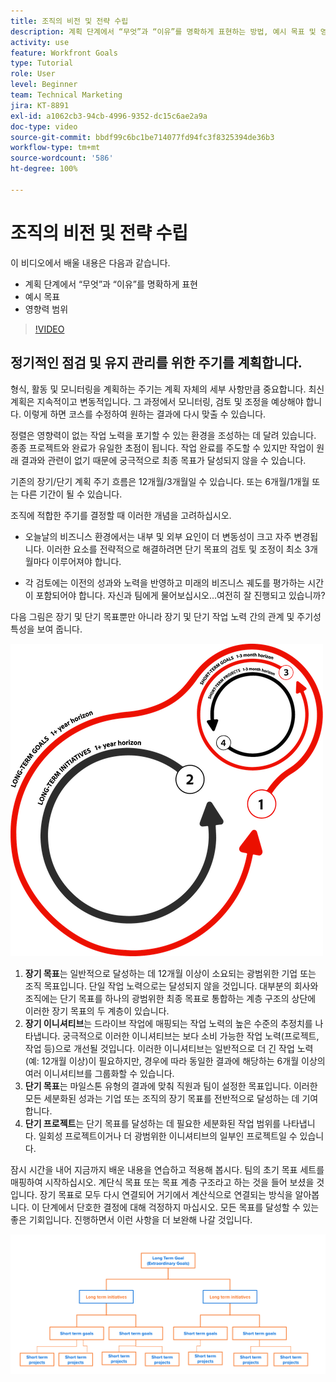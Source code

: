 ```yaml
---
title: 조직의 비전 및 전략 수립
description: 계획 단계에서 “무엇”과 “이유”를 명확하게 표현하는 방법, 예시 목표 및 영향력 범위에 대해 알아봅니다.
activity: use
feature: Workfront Goals
type: Tutorial
role: User
level: Beginner
team: Technical Marketing
jira: KT-8891
exl-id: a1062cb3-94cb-4996-9352-dc15c6ae2a9a
doc-type: video
source-git-commit: bbdf99c6bc1be714077fd94fc3f8325394de36b3
workflow-type: tm+mt
source-wordcount: '586'
ht-degree: 100%

---
```


# 조직의 비전 및 전략 수립

이 비디오에서 배울 내용은 다음과 같습니다.

* 계획 단계에서 “무엇”과 “이유”를 명확하게 표현
* 예시 목표
* 영향력 범위

>[!VIDEO](https://video.tv.adobe.com/v/335185/?quality=12&learn=on&enablevpops=1)

## 정기적인 점검 및 유지 관리를 위한 주기를 계획합니다.

형식, 활동 및 모니터링을 계획하는 주기는 계획 자체의 세부 사항만큼 중요합니다. 최신 계획은 지속적이고 변동적입니다. 그 과정에서 모니터링, 검토 및 조정을 예상해야 합니다. 이렇게 하면 코스를 수정하여 원하는 결과에 다시 맞출 수 있습니다.

정렬은 영향력이 없는 작업 노력을 포기할 수 있는 환경을 조성하는 데 달려 있습니다. 종종 프로젝트와 완료가 유일한 초점이 됩니다. 작업 완료를 주도할 수 있지만 작업이 원래 결과와 관련이 없기 때문에 궁극적으로 최종 목표가 달성되지 않을 수 있습니다.

기존의 장기/단기 계획 주기 흐름은 12개월/3개월일 수 있습니다. 또는 6개월/1개월 또는 다른 기간이 될 수 있습니다.

조직에 적합한 주기를 결정할 때 이러한 개념을 고려하십시오.

* 오늘날의 비즈니스 환경에서는 내부 및 외부 요인이 더 변동성이 크고 자주 변경됩니다. 이러한 요소를 전략적으로 해결하려면 단기 목표의 검토 및 조정이 최소 3개월마다 이루어져야 합니다.

* 각 검토에는 이전의 성과와 노력을 반영하고 미래의 비즈니스 궤도를 평가하는 시간이 포함되어야 합니다. 자신과 팀에게 물어보십시오...여전히 잘 진행되고 있습니까?

다음 그림은 장기 및 단기 목표뿐만 아니라 장기 및 단기 작업 노력 간의 관계 및 주기성 특성을 보여 줍니다.

![전략적 실행 주기의 그래픽](assets/02-workfront-goals-strategic-execution-cycle.png)

1. **장기 목표**&#x200B;는 일반적으로 달성하는 데 12개월 이상이 소요되는 광범위한 기업 또는 조직 목표입니다. 단일 작업 노력으로는 달성되지 않을 것입니다. 대부분의 회사와 조직에는 단기 목표를 하나의 광범위한 최종 목표로 통합하는 계층 구조의 상단에 이러한 장기 목표의 두 계층이 있습니다.
1. **장기 이니셔티브**&#x200B;는 드라이브 작업에 매핑되는 작업 노력의 높은 수준의 추정치를 나타냅니다. 궁극적으로 이러한 이니셔티브는 보다 소비 가능한 작업 노력(프로젝트, 작업 등)으로 개선될 것입니다. 이러한 이니셔티브는 일반적으로 더 긴 작업 노력(예: 12개월 이상)이 필요하지만, 경우에 따라 동일한 결과에 해당하는 6개월 이상의 여러 이니셔티브를 그룹화할 수 있습니다.
1. **단기 목표**&#x200B;는 마일스톤 유형의 결과에 맞춰 직원과 팀이 설정한 목표입니다. 이러한 모든 세분화된 성과는 기업 또는 조직의 장기 목표를 전반적으로 달성하는 데 기여합니다.
1. **단기 프로젝트**&#x200B;는 단기 목표를 달성하는 데 필요한 세분화된 작업 범위를 나타냅니다. 일회성 프로젝트이거나 더 광범위한 이니셔티브의 일부인 프로젝트일 수 있습니다.

<!--
Your turn graphic
-->

잠시 시간을 내어 지금까지 배운 내용을 연습하고 적용해 봅시다. 팀의 초기 목표 세트를 매핑하여 시작하십시오. 계단식 목표 또는 목표 계층 구조라고 하는 것을 들어 보셨을 것입니다. 장기 목표로 모두 다시 연결되어 거기에서 계산식으로 연결되는 방식을 알아봅니다. 이 단계에서 단호한 결정에 대해 걱정하지 마십시오. 모든 목표를 달성할 수 있는 좋은 기회입니다. 진행하면서 이런 사항을 더 보완해 나갈 것입니다.

![단기 및 장기 목표를 매핑하는 그래픽](assets/03-workfront-goals-goal-mapping.png)
